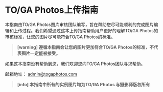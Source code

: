 # TO/GA Photos上传指南

本指南由TO/GA Photos图片审核团队编写，旨在帮助您尽可能顺利的完成图片编辑和上传过程。我们希望通过这本上传指南帮助用户更好的理解TO/GA Photos的审核标准，让您的图片尽可能符合TO/GA Photos的标准。

> **[warning] 遵循本指南会让您的图片更加符合TO/GA Photos的标准，不代表图片一定能被接受。**

如果这本指南没有帮助到您，我们欢迎您向TO/GA Photos团队寻求帮助。

邮箱地址： admin@togaphotos.com

> **[info] 本指南中所有的实例图片均为TO/GA Photos 与摄影师版权所有**
